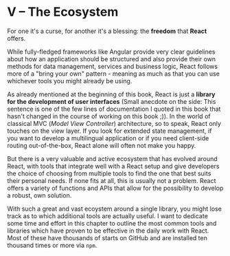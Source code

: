 # V – The Ecosystem

For one it's a curse, for another it's a blessing: the **freedom** that **React** offers.

While fully-fledged frameworks like Angular provide very clear guidelines about how an application should be structured and also provide their own methods for data management, services and business logic, React follows more of a "bring your own" pattern - meaning as much as that you can use whichever tools you might already be using.

As already mentioned at the beginning of this book, React is just a **library for the development of user interfaces** \(Small anecdote on the side: This sentence is one of the few lines of documentation I quoted in this book that hasn't changed in the course of working on this book ;\)\). In the world of classical MVC \(_Model View Controller_\) architecture, so to speak, React only touches on the view layer. If you look for extended state management, if you want to develop a multilingual application or if you need client-side routing out-of-the-box, React alone will often not make you happy.

But there is a very valuable and active ecosystem that has evolved around React, with tools that integrate well with a React setup and give developers the choice of choosing from multiple tools to find the one that best suits their personal needs. If none fits at all, this is usually not a problem. React offers a variety of functions and APIs that allow for the possibility to develop a robust, own solution.

With such a great and vast ecoystem around a single library, you might lose track as to which additional tools are actually useful. I want to dedicate some time and effort in this chapter to outline the most common tools and libraries which have proven to be effective in the daily work with React. Most of these have thousands of starts on GitHub and are installed ten thousand times or more via `npm`.

